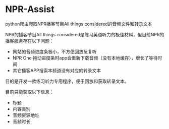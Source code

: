 # NPR-Assist
python爬虫爬取NPR播客节目All things considered的音频文件和转录文本

NPR的播客节目All things considered是练习英语听力的极佳材料，但目前NPR的播客服务存在以下问题：
- 网站的音频进度条极小，不方便回放反复听
- NPR One 拖动进度条时app会重新下载音频（没有本地缓存），增长了等待时间
- 其它播客APP搜索本频道没有对应的转录文本

目的是开发一款练习听力专用程序，便于回放和获取转录文本。

目前只能获取以下信息：
- 标题
- 内容类别
- 音频资源地址
- 音频时长

